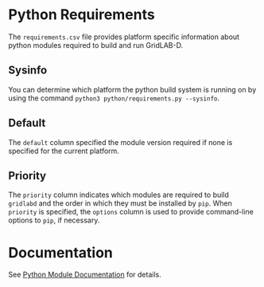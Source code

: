 # Python Requirements

The `requirements.csv` file provides platform specific information about python modules required to build and run GridLAB-D.  

## Sysinfo

You can determine which platform the python build system is running on by using the command `python3 python/requirements.py --sysinfo`.

## Default

The `default` column specified the module version required if none is specified for the current platform.

## Priority

The `priority` column indicates which modules are required to build `gridlabd` and the order in which they must be installed by `pip`.  When `priority` is specified, the `options` column is used to provide command-line options to `pip`, if necessary.

# Documentation

See [Python Module Documentation](https://docs.gridlabd.us/_index.html?owner=slacgismo&project=gridlabd&branch=master&folder=/Module&doc=/Module/Python.md) for details.

